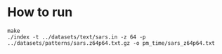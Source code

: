 How to run
===

```
make
./index -t ../datasets/text/sars.in -z 64 -p ../datasets/patterns/sars.z64p64.txt.gz -o pm_time/sars_z64p64.txt
```
